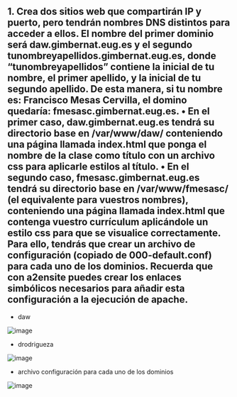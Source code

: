 
## 1. Crea dos sitios web que compartirán IP y puerto, pero tendrán nombres DNS distintos para acceder a ellos. El nombre del primer dominio será daw.gimbernat.eug.es y el segundo tunombreyapellidos.gimbernat.eug.es, donde “tunombreyapellidos” contiene la inicial de tu nombre, el primer apellido, y la inicial de tu segundo apellido. De esta manera, si tu nombre es: Francisco Mesas Cervilla, el domino quedaría: fmesasc.gimbernat.eug.es. • En el primer caso, daw.gimbernat.eug.es tendrá su directorio base en /var/www/daw/ conteniendo una página llamada index.html que ponga el nombre de la clase como título con un archivo css para aplicarle estilos al título. • En el segundo caso, fmesasc.gimbernat.eug.es tendrá su directorio base en /var/www/fmesasc/ (el equivalente para vuestros nombres), conteniendo una página llamada index.html que contenga vuestro currículum aplicándole un estilo css para que se visualice correctamente. Para ello, tendrás que crear un archivo de configuración (copiado de 000-default.conf) para cada uno de los dominios. Recuerda que con a2ensite puedes crear los enlaces simbólicos necesarios para añadir esta configuración a la ejecución de apache.


- daw

![image](https://github.com/DRodriguezArenas/despliegue-de-aplicaciones-web/assets/144775859/f71b254d-923e-4004-b796-be6cd65ddc5f)

- drodrigueza

![image](https://github.com/DRodriguezArenas/despliegue-de-aplicaciones-web/assets/144775859/77675b40-8578-4214-a239-1cbb30e31641)

- archivo configuración para cada uno de los dominios

![image](https://github.com/DRodriguezArenas/despliegue-de-aplicaciones-web/assets/144775859/4c71cba2-635d-4c5e-9a93-bc82027a6459)
